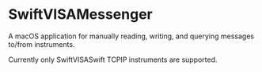 # SwiftVISAMessenger
A macOS application for manually reading, writing, and querying messages to/from instruments.

Currently only SwiftVISASwift TCPIP instruments are supported.
